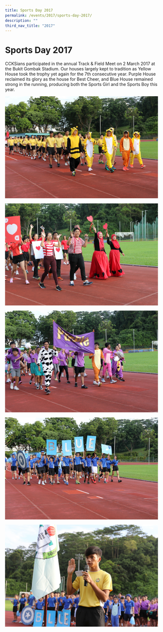 ```yaml
---
title: Sports Day 2017
permalink: /events/2017/sports-day-2017/
description: ""
third_nav_title: "2017"
---
```

# **Sports Day 2017**

CCKSians participated in the annual Track & Field Meet on 2 March 2017 at the Bukit Gombak Stadium. Our houses largely kept to tradition as Yellow House took the trophy yet again for the 7th consecutive year. Purple House reclaimed its glory as the house for Best Cheer, and Blue House remained strong in the running, producing both the Sports Girl and the Sports Boy this year.

![](/images/099A0039.jpg)

![](/images/099A0046.jpg)

![](/images/099A0049.jpg)

![](/images/099A0052.jpg)

![](/images/099A0064.jpg)